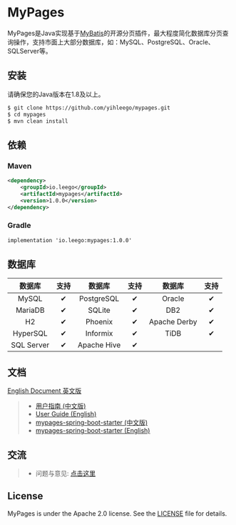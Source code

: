# MyPages

MyPages是Java实现基于[MyBatis](https://github.com/mybatis/mybatis-3)的开源分页插件，最大程度简化数据库分页查询操作，支持市面上大部分数据库，如：MySQL、PostgreSQL、Oracle、SQLServer等。

## 安装

请确保您的Java版本在1.8及以上。

```bash
$ git clone https://github.com/yihleego/mypages.git
$ cd mypages
$ mvn clean install
```

## 依赖

### Maven

```xml
<dependency>
    <groupId>io.leego</groupId>
    <artifactId>mypages</artifactId>
    <version>1.0.0</version>
</dependency>
```

### Gradle

```xml
implementation 'io.leego:mypages:1.0.0'
```

## 数据库

|数据库|支持|数据库|支持|数据库|支持|
|:-:|:-:|:-:|:-:|:-:|:-:|
|MySQL|✔|PostgreSQL|✔|Oracle|✔|
|MariaDB|✔|SQLite|✔|DB2|✔|
|H2|✔|Phoenix|✔|Apache Derby|✔|
|HyperSQL|✔|Informix|✔|TiDB|✔|
|SQL Server|✔|Apache Hive|✔|

## 文档

[English Document 英文版](README.md)

> * [用户指南 (中文版)](docs/USERGUIDE.ZH_CN.md)
> * [User Guide (English)](docs/USERGUIDE.md)
> * [mypages-spring-boot-starter (中文版)](docs/STARTER_USERGUIDE.ZH_CN.md)
> * [mypages-spring-boot-starter (English)](docs/STARTER_USERGUIDE.md)

## 交流

> * 问题与意见: [点击这里](https://github.com/yihleego/mypages/issues)

## License
MyPages is under the Apache 2.0 license. See the [LICENSE](LICENSE.txt) file for details.
